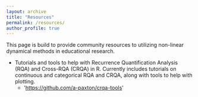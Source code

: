```yaml
---
layout: archive
title: "Resources"
permalink: /resources/
author_profile: true
---
```


This page is build to provide community resources to utilizing non-linear dynamical methods in educational research.

* Tutorials and tools to help with Recurrence Quantification Analysis (RQA) and Cross-RQA (CRQA) in R. Currently includes tutorials on continuous and categorical RQA and CRQA, along with tools to help with plotting.
  * 'https://github.com/a-paxton/crqa-tools'

